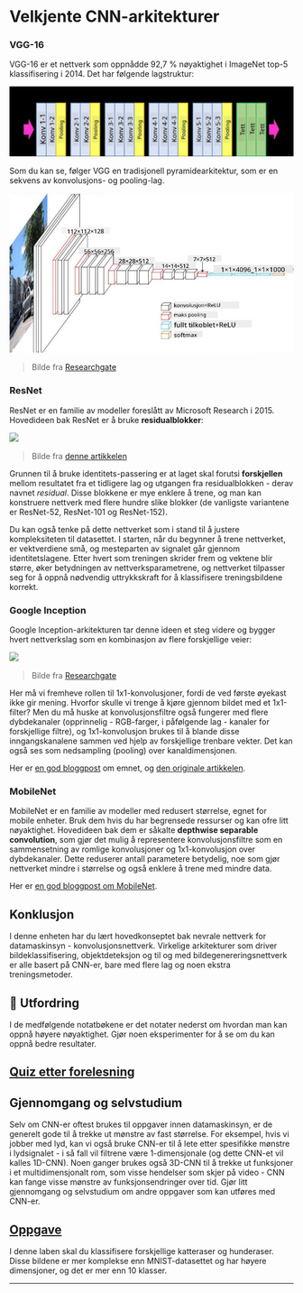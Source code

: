<!--
CO_OP_TRANSLATOR_METADATA:
{
  "original_hash": "53faab85adfcebd8c10bcd71dc2fa557",
  "translation_date": "2025-09-23T09:39:01+00:00",
  "source_file": "lessons/4-ComputerVision/07-ConvNets/CNN_Architectures.md",
  "language_code": "no"
}
-->
# Velkjente CNN-arkitekturer

### VGG-16

VGG-16 er et nettverk som oppnådde 92,7 % nøyaktighet i ImageNet top-5 klassifisering i 2014. Det har følgende lagstruktur:

![ImageNet Layers](../../../../../translated_images/vgg-16-arch1.d901a5583b3a51baeaab3e768567d921e5d54befa46e1e642616c5458c934028.no.jpg)

Som du kan se, følger VGG en tradisjonell pyramidearkitektur, som er en sekvens av konvolusjons- og pooling-lag.

![ImageNet Pyramid](../../../../../translated_images/vgg-16-arch.64ff2137f50dd49fdaa786e3f3a975b3f22615efd13efb19c5d22f12e01451a1.no.jpg)

> Bilde fra [Researchgate](https://www.researchgate.net/figure/Vgg16-model-structure-To-get-the-VGG-NIN-model-we-replace-the-2-nd-4-th-6-th-7-th_fig2_335194493)

### ResNet

ResNet er en familie av modeller foreslått av Microsoft Research i 2015. Hovedideen bak ResNet er å bruke **residualblokker**:

<img src="images/resnet-block.png" width="300"/>

> Bilde fra [denne artikkelen](https://arxiv.org/pdf/1512.03385.pdf)

Grunnen til å bruke identitets-passering er at laget skal forutsi **forskjellen** mellom resultatet fra et tidligere lag og utgangen fra residualblokken - derav navnet *residual*. Disse blokkene er mye enklere å trene, og man kan konstruere nettverk med flere hundre slike blokker (de vanligste variantene er ResNet-52, ResNet-101 og ResNet-152).

Du kan også tenke på dette nettverket som i stand til å justere kompleksiteten til datasettet. I starten, når du begynner å trene nettverket, er vektverdiene små, og mesteparten av signalet går gjennom identitetslagene. Etter hvert som treningen skrider frem og vektene blir større, øker betydningen av nettverksparametrene, og nettverket tilpasser seg for å oppnå nødvendig uttrykkskraft for å klassifisere treningsbildene korrekt.

### Google Inception

Google Inception-arkitekturen tar denne ideen et steg videre og bygger hvert nettverkslag som en kombinasjon av flere forskjellige veier:

<img src="images/inception.png" width="400"/>

> Bilde fra [Researchgate](https://www.researchgate.net/figure/Inception-module-with-dimension-reductions-left-and-schema-for-Inception-ResNet-v1_fig2_355547454)

Her må vi fremheve rollen til 1x1-konvolusjoner, fordi de ved første øyekast ikke gir mening. Hvorfor skulle vi trenge å kjøre gjennom bildet med et 1x1-filter? Men du må huske at konvolusjonsfiltre også fungerer med flere dybdekanaler (opprinnelig - RGB-farger, i påfølgende lag - kanaler for forskjellige filtre), og 1x1-konvolusjon brukes til å blande disse inngangskanalene sammen ved hjelp av forskjellige trenbare vekter. Det kan også ses som nedsampling (pooling) over kanaldimensjonen.

Her er [en god bloggpost](https://medium.com/analytics-vidhya/talented-mr-1x1-comprehensive-look-at-1x1-convolution-in-deep-learning-f6b355825578) om emnet, og [den originale artikkelen](https://arxiv.org/pdf/1312.4400.pdf).

### MobileNet

MobileNet er en familie av modeller med redusert størrelse, egnet for mobile enheter. Bruk dem hvis du har begrensede ressurser og kan ofre litt nøyaktighet. Hovedideen bak dem er såkalte **depthwise separable convolution**, som gjør det mulig å representere konvolusjonsfiltre som en sammensetning av romlige konvolusjoner og 1x1-konvolusjon over dybdekanaler. Dette reduserer antall parametere betydelig, noe som gjør nettverket mindre i størrelse og også enklere å trene med mindre data.

Her er [en god bloggpost om MobileNet](https://medium.com/analytics-vidhya/image-classification-with-mobilenet-cc6fbb2cd470).

## Konklusjon

I denne enheten har du lært hovedkonseptet bak nevrale nettverk for datamaskinsyn - konvolusjonsnettverk. Virkelige arkitekturer som driver bildeklassifisering, objektdeteksjon og til og med bildegenereringsnettverk er alle basert på CNN-er, bare med flere lag og noen ekstra treningsmetoder.

## 🚀 Utfordring

I de medfølgende notatbøkene er det notater nederst om hvordan man kan oppnå høyere nøyaktighet. Gjør noen eksperimenter for å se om du kan oppnå bedre resultater.

## [Quiz etter forelesning](https://ff-quizzes.netlify.app/en/ai/quiz/14)

## Gjennomgang og selvstudium

Selv om CNN-er oftest brukes til oppgaver innen datamaskinsyn, er de generelt gode til å trekke ut mønstre av fast størrelse. For eksempel, hvis vi jobber med lyd, kan vi også bruke CNN-er til å lete etter spesifikke mønstre i lydsignalet - i så fall vil filtrene være 1-dimensjonale (og dette CNN-et vil kalles 1D-CNN). Noen ganger brukes også 3D-CNN til å trekke ut funksjoner i et multidimensjonalt rom, som visse hendelser som skjer på video - CNN kan fange visse mønstre av funksjonsendringer over tid. Gjør litt gjennomgang og selvstudium om andre oppgaver som kan utføres med CNN-er.

## [Oppgave](lab/README.md)

I denne laben skal du klassifisere forskjellige katteraser og hunderaser. Disse bildene er mer komplekse enn MNIST-datasettet og har høyere dimensjoner, og det er mer enn 10 klasser.

---

